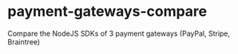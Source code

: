 # payment-gateways-compare
Compare the NodeJS SDKs of 3 payment gateways (PayPal, Stripe, Braintree)
